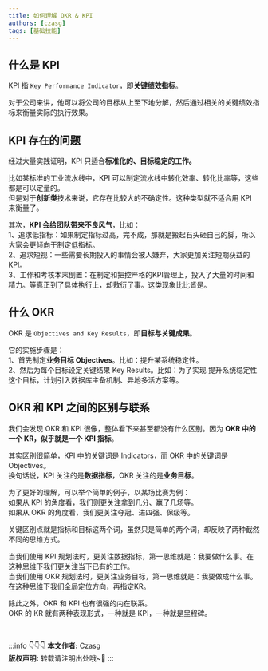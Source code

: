 ```yaml
---
title: 如何理解 OKR & KPI
authors: [czasg]
tags: [基础技能]
---
```


<!--truncate-->

## 什么是 KPI
KPI 指 `Key Performance Indicator`，即**关键绩效指标**。

对于公司来讲，他可以将公司的目标从上至下地分解，然后通过相关的关键绩效指标来衡量实际的执行效果。

## KPI 存在的问题
经过大量实践证明，KPI 只适合**标准化的、目标稳定的工作。**

比如某标准的工业流水线中，KPI 可以制定流水线中转化效率、转化比率等，这些都是可以定量的。       
但是对于**创新类**技术来说，它存在比较大的不确定性。这种类型就不适合用 KPI 来衡量了。

其次，**KPI 会给团队带来不良风气**，比如：   
1、追求低指标：如果制定指标过高，完不成，那就是搬起石头砸自己的脚，所以大家会更倾向于制定低指标。        
2、追求短视：一些需要长期投入的事情会被人嫌弃，大家更加关注短期获益的KPI。   
3、工作和考核本末倒置：在制定和把控严格的KPI管理上，投入了大量的时间和精力。等真正到了具体执行上，却敷衍了事。这类现象比比皆是。   

## 什么 OKR
OKR 是 `Objectives and Key Results`，即**目标与关键成果**。

它的实施步骤是：     
1、首先制定**业务目标 Objectives**。比如：提升某系统稳定性。       
2、然后为每个目标设定关键结果 Key Results。比如：为了实现 提升系统稳定性 这个目标，计划引入数据库主备机制、异地多活方案等。

## OKR 和 KPI 之间的区别与联系
我们会发现 OKR 和 KPI 很像，整体看下来甚至都没有什么区别。因为 **OKR 中的一个 KR，似乎就是一个 KPI 指标**。

其实区别很简单，KPI 中的关键词是 Indicators，而 OKR 中的关键词是 Objectives。         
换句话说，KPI 关注的是**数据指标**，OKR 关注的是**业务目标**。  

为了更好的理解，可以举个简单的例子，以某场比赛为例：     
如果从 KPI 的角度看，我们则更关注拿到几分、赢了几场等。      
如果从 OKR 的角度看，我们更关注夺冠、进四强、保级等。   

关键区别点就是指标和目标这两个词，虽然只是简单的两个词，却反映了两种截然不同的思维方式。

当我们使用 KPI 规划法时，更关注数据指标，第一思维就是：我要做什么事。在这种思维下我们更关注当下已有的工作。       
当我们使用 OKR 规划法时，更关注业务目标，第一思维就是：我要做成什么事。在这种思维下我们全局定位方向，再指定KR。

除此之外，OKR 和 KPI 也有很强的内在联系。      
OKR 的 KR 就有两种表现形式，一种就是 KPI，一种就是里程碑。

<br/>

:::info 👇👇👇
**本文作者:** Czasg    
**版权声明:** 转载请注明出处哦~👮‍
:::
